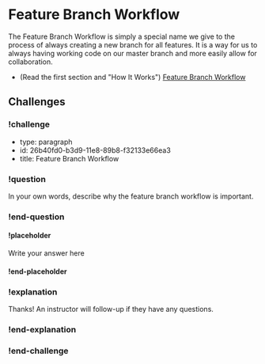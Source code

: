 # Feature Branch Workflow

The Feature Branch Workflow is simply a special name we give to the process of always creating a new branch for all features. It is a way for us to always having working code on our master branch and more easily allow for collaboration.

* (Read the first section and "How It Works") [Feature Branch Workflow](https://www.atlassian.com/git/tutorials/comparing-workflows#feature-branch-workflow)

## Challenges

<!-- Question -->

### !challenge

* type: paragraph
* id: 26b40fd0-b3d9-11e8-89b8-f32133e66ea3
* title: Feature Branch Workflow

### !question

In your own words, describe why the feature branch workflow is important.

### !end-question

#### !placeholder

Write your answer here

#### !end-placeholder

### !explanation

Thanks! An instructor will follow-up if they have any questions.

### !end-explanation

### !end-challenge
